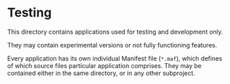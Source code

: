 Testing
=======

This directory contains applications used for testing and development only.

They may contain experimental versions or not fully functioning features.

Every application has its own individual Manifest file (`*.maf`), which defines
of which source files particular application comprises. They may be contained
either in the same directory, or in any other subproject.
